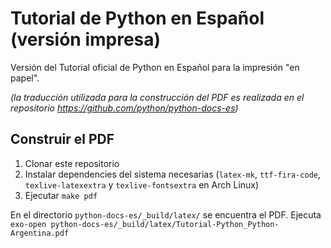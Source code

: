 # Tutorial de Python en Español (versión impresa)

Versión del Tutorial oficial de Python en Español para la impresión "en papel".

_(la traducción utilizada para la construcción del PDF es realizada en el repositorio https://github.com/python/python-docs-es)_

## Construir el PDF

1. Clonar este repositorio
1. Instalar dependencies del sistema necesarias (`latex-mk`, `ttf-fira-code`, `texlive-latexextra` y `texlive-fontsextra` en Arch Linux)
1. Ejecutar `make pdf`

En el directorio `python-docs-es/_build/latex/` se encuentra el PDF.
Ejecuta `exo-open python-docs-es/_build/latex/Tutorial-Python_Python-Argentina.pdf`
